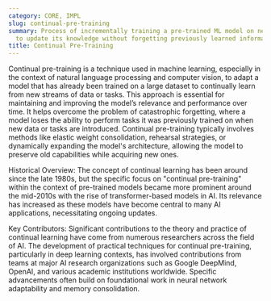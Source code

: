 ```yaml
---
category: CORE, IMPL
slug: continual-pre-training
summary: Process of incrementally training a pre-trained ML model on new data or tasks
  to update its knowledge without forgetting previously learned information.
title: Continual Pre-Training
---
```


Continual pre-training is a technique used in machine learning, especially in the context of natural language processing and computer vision, to adapt a model that has already been trained on a large dataset to continually learn from new streams of data or tasks. This approach is essential for maintaining and improving the model’s relevance and performance over time. It helps overcome the problem of catastrophic forgetting, where a model loses the ability to perform tasks it was previously trained on when new data or tasks are introduced. Continual pre-training typically involves methods like elastic weight consolidation, rehearsal strategies, or dynamically expanding the model's architecture, allowing the model to preserve old capabilities while acquiring new ones.

Historical Overview: The concept of continual learning has been around since the late 1980s, but the specific focus on "continual pre-training" within the context of pre-trained models became more prominent around the mid-2010s with the rise of transformer-based models in AI. Its relevance has increased as these models have become central to many AI applications, necessitating ongoing updates.

Key Contributors: Significant contributions to the theory and practice of continual learning have come from numerous researchers across the field of AI. The development of practical techniques for continual pre-training, particularly in deep learning contexts, has involved contributions from teams at major AI research organizations such as Google DeepMind, OpenAI, and various academic institutions worldwide. Specific advancements often build on foundational work in neural network adaptability and memory consolidation.
